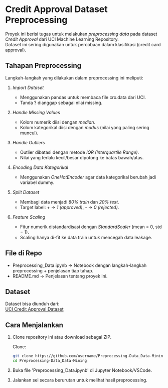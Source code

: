 # Credit Approval Dataset Preprocessing

Proyek ini berisi tugas untuk melakukan *preprocessing data* pada dataset *Credit Approval* dari UCI Machine Learning Repository.  
Dataset ini sering digunakan untuk percobaan dalam klasifikasi (credit card approval).  

## Tahapan Preprocessing
Langkah-langkah yang dilakukan dalam preprocessing ini meliputi:

1. *Import Dataset*
   - Menggunakan pandas untuk membaca file crx.data dari UCI.
   - Tanda ? dianggap sebagai nilai missing.

2. *Handle Missing Values*
   - Kolom numerik diisi dengan *median*.
   - Kolom kategorikal diisi dengan *modus* (nilai yang paling sering muncul).

3. *Handle Outliers*
   - Outlier dibatasi dengan metode *IQR (Interquartile Range)*.
   - Nilai yang terlalu kecil/besar dipotong ke batas bawah/atas.

4. *Encoding Data Kategorikal*
   - Menggunakan *OneHotEncoder* agar data kategorikal berubah jadi variabel dummy.

5. *Split Dataset*
   - Membagi data menjadi *80% train* dan *20% test*.
   - Target label: + → *1 (approved)*, - → *0 (rejected)*.

6. *Feature Scaling*
   - Fitur numerik distandardisasi dengan *StandardScaler* (mean = 0, std = 1).
   - Scaling hanya di-fit ke data train untuk mencegah data leakage.

## File di Repo
- Preprocessing_Data.ipynb → Notebook dengan langkah-langkah preprocessing + penjelasan tiap tahap.
- README.md → Penjelasan tentang proyek ini.

## Dataset
Dataset bisa diunduh dari:  
[UCI Credit Approval Dataset](https://archive.ics.uci.edu/dataset/27/credit%2Bapproval)

## Cara Menjalankan
1. Clone repository ini atau download sebagai ZIP.
   
   Clone:
   ```bash
   git clone https://github.com/username/Preprocessing-Data_Data-Mining.git
   cd Preprocessing-Data_Data-Mining
2. Buka file 'Preprocessing_Data.ipynb' di Jupyter Notebook/VSCode.
3. Jalankan sel secara berurutan untuk melihat hasil preprocessing.

  



